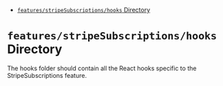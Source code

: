 <!-- START doctoc generated TOC please keep comment here to allow auto update -->
<!-- DON'T EDIT THIS SECTION, INSTEAD RE-RUN doctoc TO UPDATE -->

- [`features/stripeSubscriptions/hooks` Directory](#featuresstripesubscriptionshooks-directory)

<!-- END doctoc generated TOC please keep comment here to allow auto update -->

# `features/stripeSubscriptions/hooks` Directory

The hooks folder should contain all the React hooks specific to the StripeSubscriptions feature.
